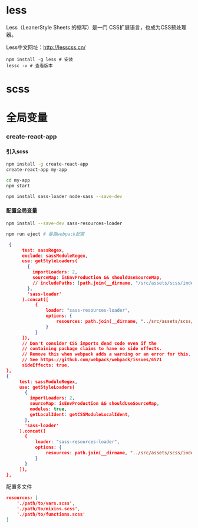 # less

Less（LeanerStyle Sheets 的缩写）是一门 CSS扩展语言，也成为CSS预处理器。

Less中文网址：[http://](http://lesscss.cn/)[less](http://lesscss.cn/)[css.cn/](http://lesscss.cn/)

```shell
npm install -g less # 安装
lessc -v # 查看版本
```

# scss

# 全局变量

### create-react-app 

#### 引入scss

```bash
npm install -g create-react-app
create-react-app my-app

cd my-app
npm start
```

```bash
npm install sass-loader node-sass --save-dev
```

#### 配置全局变量

```bash
npm install --save-dev sass-resources-loader 

npm run eject # 暴露webpack配置
```

```json
 {
      test: sassRegex,
      exclude: sassModuleRegex,
      use: getStyleLoaders(
        {
          importLoaders: 2,
          sourceMap: isEnvProduction && shouldUseSourceMap,
          // includePaths: [path.join(__dirname, "/src/assets/scss/index.scss")]
        },
        'sass-loader'
      ).concat([
           {
               loader: "sass-resources-loader",
               options: {
                   resources: path.join(__dirname, "../src/assets/scss/index.scss")
               }
           }
      ]),
      // Don't consider CSS imports dead code even if the
      // containing package claims to have no side effects.
      // Remove this when webpack adds a warning or an error for this.
      // See https://github.com/webpack/webpack/issues/6571
      sideEffects: true,
},
{
     test: sassModuleRegex,
     use: getStyleLoaders(
       {
         importLoaders: 2,
         sourceMap: isEnvProduction && shouldUseSourceMap,
         modules: true,
         getLocalIdent: getCSSModuleLocalIdent,
       },
       'sass-loader'
     ).concat([
       {
           loader: "sass-resources-loader",
           options: {
               resources: path.join(__dirname, "../src/assets/scss/index.scss")
           }
       }
     ]),
},
```

配置多文件

```json
resources: [
    './path/to/vars.scss',
    './path/to/mixins.scss',
    './path/to/functions.scss'
]
```

